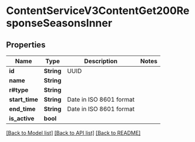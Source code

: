 # ContentServiceV3ContentGet200ResponseSeasonsInner

## Properties

Name | Type | Description | Notes
------------ | ------------- | ------------- | -------------
**id** | **String** | UUID | 
**name** | **String** |  | 
**r#type** | **String** |  | 
**start_time** | **String** | Date in ISO 8601 format | 
**end_time** | **String** | Date in ISO 8601 format | 
**is_active** | **bool** |  | 

[[Back to Model list]](../README.md#documentation-for-models) [[Back to API list]](../README.md#documentation-for-api-endpoints) [[Back to README]](../README.md)


